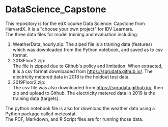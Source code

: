 # DataScience_Capstone

This repository is for the edX course Data Science: Capstone from HarvardX. It is a "choose your own project" for IDV Learners.  
The three data files for model training and evaluation including:  
1) WeatherData_hourly.zip:
   The ziped file is a training data (features) which was downloaded from the Python notebook, and saved as to csv format.
2) 2018Floor2.zip:  
   The file is zipped due to Github's policy and limitation. When extracted, it is a csv format downloaded from https://sgrudata.github.io/. The electricity metered data in 2018 is the holdout test data. 
3) 2019Floor2.zip:  
   The csv file was also downloaded from https://sgrudata.github.io/, then zip and upload to Github. The electricity metered data in 2019 is the training data (targets). 

The python notebook file is also for download the weather data using a Python package called meteostat.  
The PDF, Markdown, and R Script files are for running those data.
